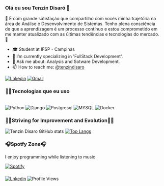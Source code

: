### Olá eu sou Tenzin Disaró 👋
🚀 É com grande satisfação que compartilho com vocês minha trajetória na área de Análise e Desenvolvimento de Sistemas. Tenho plena consciência de que a aprendizagem é um processo contínuo e estou comprometido em me manter atualizado com as últimas tendências e tecnologias do mercado.🚀

- 🎓 Student at IFSP - Campinas
- 🌱 I’m currently specializing in 'FullStack Development'.
- 💬 Ask me about: Analysis and Sotware Development.
- 📫 How to reach me: [@tenzindisaro](https://www.instagram.com/tenzindisaro/)


[![Lnkedin](https://img.shields.io/badge/LinkedIn-0077B5?style=for-the-badge&logo=linkedin&logoColor=white)](https://www.linkedin.com/in/tenzindisaro/)
[![Gmail](https://img.shields.io/badge/Gmail-D14836?style=for-the-badge&logo=gmail&logoColor=white)](mailto:tengobilt@gmail.com)


### 👨‍💻Tecnologias que eu uso 

<div style="display: inline_block"><br/>
  <img align="center" alt="Python" src="https://img.shields.io/badge/Python-3776AB?style=for-the-badge&logo=python&logoColor=white" />
   <img align="center" alt="Django" src="https://img.shields.io/badge/Django-092E20?style=for-the-badge&logo=django&logoColor=green" />  
  <img align="center" alt="Postgresql" src="https://img.shields.io/badge/PostgreSQL-316192?style=for-the-badge&logo=postgresql&logoColor=white" />
   <img align="center" alt="MYSQL" src="https://img.shields.io/badge/MySQL-005C84?style=for-the-badge&logo=mysql&logoColor=white" />
  <img align="center" alt="Docker" src="https://img.shields.io/badge/Docker-2CA5E0?style=for-the-badge&logo=docker&logoColor=white" />


  
  
  
 
 
    
 
  </div>

### 🚴‍♂️Striving for Improvement and Evolution🚴‍♂️
   
  ![Tenzin Disaro GitHub stats](https://github-readme-stats.vercel.app/api?username=tenzindisaro&show_icons=true&theme=dracula)
  [![Top Langs](https://github-readme-stats.vercel.app/api/top-langs/?username=tenzindisaro&layout=compact)](https://github.com/anuraghazra/github-readme-stats)

### 🎧Spotfy Zone🎧 
I enjoy programming while listening to music

  [![Spotify](https://novatorem-t7uy-tenzindisaro.vercel.app/api/spotify?background_color=0d1117&border_color=ffffff)](https://open.spotify.com/user/22oipunbsn4vln3pbmtpxrd3y)

###
[![Lnkedin](https://img.shields.io/badge/GitHub-100000?style=for-the-badge&logo=github&logoColor=white)]([https://www.linkedin.com/in/tenzindisaro/])
![Profile Views](https://komarev.com/ghpvc/?username=tenzindisaro&color=lightgrey&style=for-the-badge&label=PROFILE+VIEWS)





 


